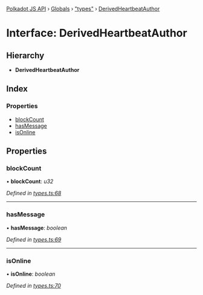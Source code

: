 [Polkadot JS API](../README.md) › [Globals](../globals.md) › ["types"](../modules/_types_.md) › [DerivedHeartbeatAuthor](_types_.derivedheartbeatauthor.md)

# Interface: DerivedHeartbeatAuthor

## Hierarchy

* **DerivedHeartbeatAuthor**

## Index

### Properties

* [blockCount](_types_.derivedheartbeatauthor.md#blockcount)
* [hasMessage](_types_.derivedheartbeatauthor.md#hasmessage)
* [isOnline](_types_.derivedheartbeatauthor.md#isonline)

## Properties

###  blockCount

• **blockCount**: *u32*

*Defined in [types.ts:68](https://github.com/polkadot-js/api/blob/022c7ea645/packages/api-derive/src/types.ts#L68)*

___

###  hasMessage

• **hasMessage**: *boolean*

*Defined in [types.ts:69](https://github.com/polkadot-js/api/blob/022c7ea645/packages/api-derive/src/types.ts#L69)*

___

###  isOnline

• **isOnline**: *boolean*

*Defined in [types.ts:70](https://github.com/polkadot-js/api/blob/022c7ea645/packages/api-derive/src/types.ts#L70)*
